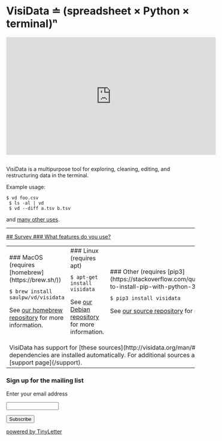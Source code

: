 
# VisiData ≐ (spreadsheet × Python × terminal)ⁿ

<div class="center">
<iframe width="560" height="315" src="https://www.youtube.com/embed/Ozap_numsjI" frameborder="0" allow="autoplay; encrypted-media" allowfullscreen></iframe>

##

<span class="center">
VisiData is a multipurpose tool for exploring, cleaning, editing, and restructuring data in the terminal.
</span>
</div>


Example usage:
```
$ vd foo.csv
 $ ls -al | vd
 $ vd --diff a.tsv b.tsv
```

and [many other uses](/docs#howto).

---

<a href="https://www.surveymonkey.com/r/C97ZMRR">
<div id="survey">
## Survey
### What features do you use?
</div>
</a>

<table class="install">
<tr>
<td>
### MacOS (requires [homebrew](https://brew.sh/))

```
$ brew install saulpw/vd/visidata
```

See [our homebrew repository](https://github.com/saulpw/homebrew-vd) for more information.
</td>
<td>
### Linux (requires apt)

```
$ apt-get install visidata
```

See [our Debian repository](https://github.com/saulpw/deb-vd) for more information.
</td>
<td>
### Other (requires [pip3](https://stackoverflow.com/questions/6587507/how-to-install-pip-with-python-3))

```
$ pip3 install visidata
```

See [our source repository](https://github.com/saulpw/visidata) for more information.
</td>
</tr>
<tr>
<td colspan=3>
VisiData has support for [these sources](http://visidata.org/man/#loaders), but not all dependencies are installed automatically.  For additional sources and formats, see the [support page](/support).
</td>
</tr>
</table>

<div class="signup">
<form  action="https://tinyletter.com/visidata" method="post" target="popupwindow" onsubmit="window.open('https://tinyletter.com/visidata', 'popupwindow', 'scrollbars=yes,width=800,height=600');return true">
 <h3>Sign up for the mailing list</h3>
 <p><label for="tlemail">Enter your email address</label></p><p><input type="text" style="width:140px" name="email" id="tlemail" /></p><input type="hidden" value="1" name="embed"/><input type="submit" value="Subscribe" /><p><a href="https://tinyletter.com" target="_blank">powered by TinyLetter</a></p></form>
</div>
